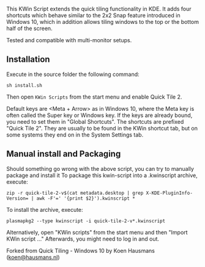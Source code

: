 This KWin Script extends the quick tiling functionality in KDE. It adds four shortcuts which behave similar to the 2x2 Snap feature introduced in Windows 10, 
which in addition allows tiling windows to the top or the bottom half of the screen.

Tested and compatible with multi-monitor setups.

## Installation

Execute in the source folder the following command:

```
sh install.sh
```
Then open `KWin Scripts` from the start menu and enable Quick Tile 2.

Default keys are <Meta + Arrow> as in Windows 10, where the Meta key is often called the Super key or Windows key.
If the keys are already bound, you need to set them in "Global Shortcuts". The shortcuts are prefixed "Quick Tile 2".
They are usually to be found in the KWin shortcut tab, but on some systems they end on in the System Settings tab.

## Manual install and Packaging

Should something go wrong with the above script, you can try to manually package and install it
To package this kwin-script into a .kwinscript archive, execute:

```
zip -r quick-tile-2-v$(cat metadata.desktop | grep X-KDE-PluginInfo-Version= | awk -F'=' '{print $2}').kwinscript *
```

To install the archive, execute:
```
plasmapkg2 --type kwinscript -i quick-tile-2-v*.kwinscript
```
Alternatively, open "KWin scripts" from the start menu and then "Import KWin script ..."
Afterwards, you might need to log in and out.


Forked from Quick Tiling - Windows 10 by Koen Hausmans (koen@hausmans.nl)

